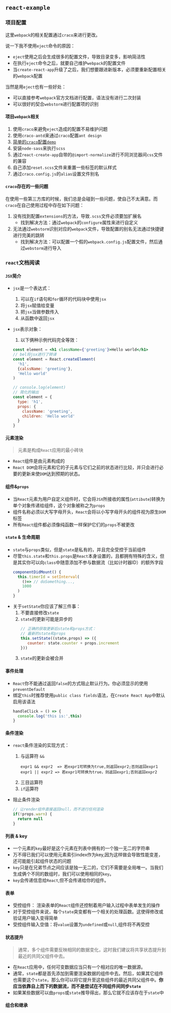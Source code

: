## `react-example`

### 项目配置
这里`webpack`的相关配置通过`craco`来进行更改。

说一下我不使用`eject`命令的原因：  
* `eject`使用之后会生成很多的配置文件，导致目录变多，影响简洁性
* 在执行`eject`命令之后，就要自己维护`webpack`的配置文件
* 当`create-react-app`升级了之后，我们想要跟进新版本，必须要重新配置相关的`webpack`配置

当然是用`eject`也有一些好处：  
* 可以直接参考`webpack`官方文档进行配置，语法没有进行二次封装
* 可以很好的契合`webstorm`进行配置项的识别

#### 项目`webpack`相关
1. 使用`craco`来避免`eject`造成的配置不易维护问题
2. 使用`craco-antd`来通过`craco`配置`ant design`
3. [简单的`craco`配置`demo`](https://github.com/sharegate/craco/blob/master/packages/craco/README.md#configuration-overview)
4. 安装`node-sass`来执行`scss`
5. 通过`react-create-app`自带的`@import-normalize`进行不同浏览器间`css`文件的兼容
6. 自己添加`reset.scss`文件来重置一些标签的默认样式
7. 通过`craco.config.js`的`alias`设置文件别名

#### `craco`存在的一些问题
在使用一些第三方库的时候，我们总是会碰到一些问题，使自己不太满意。而`craco`在自己使用过程中存在如下问题：  
1. 没有找到配置`extensions`的方法，导致`.scss`文件必须要加扩展名
   * 找到解决方法：通过`webpack`的`configure`属性来进行自定义
2. 无法通过`webstorm`识别对应的`webpack`文件，导致配置的别名无法通过快捷键进行完美的跳转
   * 找到解决方法：可以配置一个假的`webpack.config.js`配置文件，然后通过`webstorm`进行导入

### `react`文档阅读
#### `JSX`简介
* `jsx`是一个表达式：  
  1. 可以在`if`语句和`for`循环的代码块中使用`jsx`
  2. 将`jsx`赋值给变量
  3. 把`jsx`当做参数传入
  4. 从函数中返回`jsx`
  
* `jsx`表示对象：  
  1. 以下俩种示例代码完全等效：
  ```jsx harmony
  const element = <h1 className={'greeting'}>Hello world</h1>
  // bel将jsx进行了转译
  const element = React.createElement(
    'h1',
    {calssName: 'greeting'},
    'Hello world'
  )

  // console.log(element)
  // 简化的输出
  const element = {
    type: 'h1',
    props: {
      className: 'greeting',
      children: 'Hello world'
    }
  }
  ```
#### 元素渲染
> 元素是构成`React`应用的最小砖块
* `React`组件是由元素构成的
* `React DOM`会将元素和它的子元素与它们之前的状态进行比较，并只会进行必要的更新来使`DOM`达到预期的状态。

#### 组件&`props`
* 当`React`元素为用户自定义组件时，它会将`JSX`所接收的属性(`attibute`)转换为单个对象传递给组件，这个对象被称之为`props`
* 组件名称必须以大写字母开头，`React`会将以小写字母开头的组件视为原生`DOM`标签
* 所有`React`组件都必须像纯函数一样保护它们的`props`不被更改

#### `state` & 生命周期
* `state`与`props`类似，但是`state`是私有的，并且完全受控于当前组件
* 尽管`this.state`和`this.props`是`React`本身设置的，且都拥有特殊的含义，但是其实你可以向`class`中随意添加不参与数据流（比如计时器ID）的额外字段  
  ```jsx harmony
  componentDidMount() {
    this.timerId = setInterval(
      ()=> // doSomething...,
      1000
    )
  }
  ```
* 关于`setState`你应该了解三件事：  
  1. 不要直接修改`state`
  2. `state`的更新可能是异步的
      ```jsx harmony
      // 正确的获取更新后state和props方式：
      // 最新的state和props
      this.setState((state,props) => ({
         counter: state.counter + props.increment
      }))
      ```
  3. `state`的更新会被合并

#### 事件处理
* `React`你不能通过返回`false`的方式阻止默认行为。你必须显示的使用`preventDefault`
* 绑定`this`时推荐使用`public class fields`语法，在`Create React App`中默认启用该语法
  ```jsx harmony
  handleClick = () => {
    console.log('this is:',this)
  }
  ```
#### 条件渲染
* `react`条件渲染的实现方式：
  1. 与运算符 `&&`
      ```text
      expr1 && expr2  => 若expr1可转换为true,则返回expr2;否则返回expr1
      expr1 || expr2 => 若expr1可转换为true，则返回expr1;否则返回expr2
      ```
  2. 三目运算符
  3. `if`运算符
  
* 阻止条件渲染
  ```jsx harmony
  // 让render组件直接返回null，而不进行任何渲染
  if(!props.warn) {
    return null
  }
  ```
  
#### 列表 & key
* 一个元素的`key`最好是这个元素在列表中拥有的一个独一无二的字符串
* 万不得已我们可以使用元素索引index作为key,因为这样做会导致性能变差，还可能能引起组件状态的问题
* `key`只是在兄弟节点之间应该是独一无二的，它们不需要是全局唯一。当我们生成俩个不同的数组时，我们可以使用相同的`key`。
* `key`会传递信息给`React`,但不会传递给你的组件。

#### 表单
* 受控组件： 渲染表单的`React`组件还控制着用户输入过程中表单发生的操作
* 对于受控组件来说，每个`state`突变都有一个相关的处理函数。这使得修改或验证用户输入变得简单
* 受控组件输入空值：将`value`设置为`undefined`或`null`,组件将不再受控

#### 状态提升
> 通常，多个组件需要反映相同的数据变化，这时我们建议将共享状态提升到最近的共同父组件中去。

* 在`React`应用中，任何可变数据应当只有一个相对应的唯一数据源。
* 通常，`state`都是首先添加到需要渲染数据的组件中去。然后，如果其它组件也需要这个`state`，那么你可以将它提升至这些组件的最近共同父组件中。**你应当依靠自上而下的数据流，而不是尝试在不同组件间同步`state`**
* 如果某些数据可以由`props`或`state`推导得出，那么它就不应该存在于`state`中

#### 组合和继承
